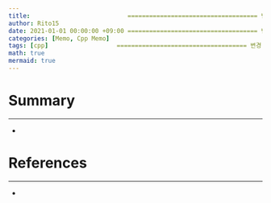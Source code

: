 ```yaml
---
title:                           ==================================== 변경!
author: Rito15
date: 2021-01-01 00:00:00 +09:00 ==================================== 변경!
categories: [Memo, Cpp Memo]
tags: [cpp]                   ==================================== 변경!
math: true
mermaid: true
---
```


# Summary
---
- 

# References
---
- 
